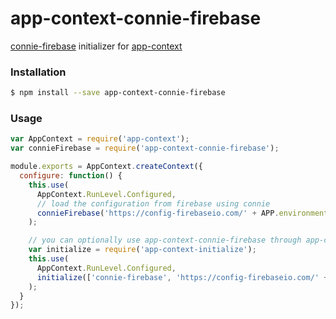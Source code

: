 # app-context-connie-firebase

[connie-firebase](https://www.npmjs.com/package/connie-firebase) initializer for [app-context](https://www.npmjs.com/package/app-context)

### Installation

```bash
$ npm install --save app-context-connie-firebase
```

### Usage

```javascript
var AppContext = require('app-context');
var connieFirebase = require('app-context-connie-firebase');

module.exports = AppContext.createContext({
  configure: function() {
    this.use(
      AppContext.RunLevel.Configured,
      // load the configuration from firebase using connie
      connieFirebase('https://config-firebaseio.com/' + APP.environment)
    );

    // you can optionally use app-context-connie-firebase through app-context-initialize
    var initialize = require('app-context-initialize');
    this.use(
      AppContext.RunLevel.Configured,
      initialize(['connie-firebase', 'https://config-firebaseio.com/' + APP.environment])
    );
  }
});
```
